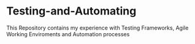 # Testing-and-Automating
This Repository contains my experience with Testing Frameworks, Agile Working Enviroments and Automation processes

